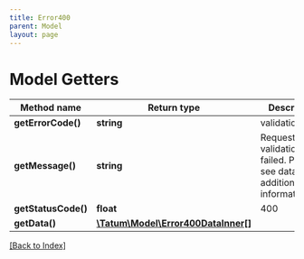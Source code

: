 ```yaml
---
title: Error400
parent: Model
layout: page
---
```


# Model Getters

Method name | Return type | Description | Notes
------------ | ------------- | ------------- | -------------
**getErrorCode()** | **string** | validation.failed |
**getMessage()** | **string** | Request validation failed. Please see data for additional information. |
**getStatusCode()** | **float** | 400 |
**getData()** | [**\Tatum\Model\Error400DataInner[]**](Error400DataInner.md) |  |

[[Back to Index]](../index.md)
